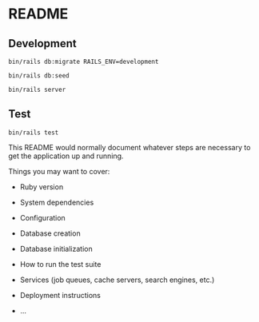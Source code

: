 # README

## Development

`bin/rails db:migrate RAILS_ENV=development`

`bin/rails db:seed`

`bin/rails server`

## Test

`bin/rails test`

This README would normally document whatever steps are necessary to get the
application up and running.

Things you may want to cover:

* Ruby version

* System dependencies

* Configuration

* Database creation

* Database initialization

* How to run the test suite

* Services (job queues, cache servers, search engines, etc.)

* Deployment instructions

* ...
